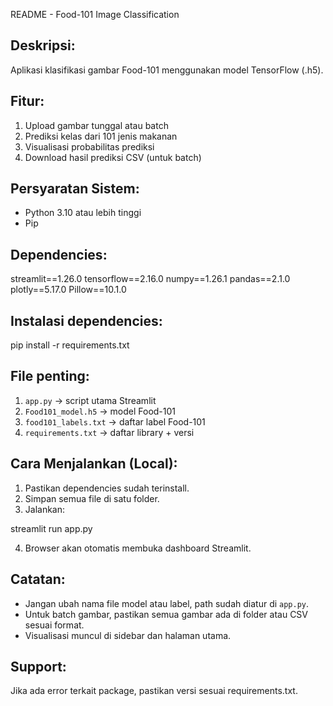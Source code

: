 README - Food-101 Image Classification

Deskripsi:
-----------
Aplikasi klasifikasi gambar Food-101 menggunakan model TensorFlow (.h5).

Fitur:
------
1. Upload gambar tunggal atau batch
2. Prediksi kelas dari 101 jenis makanan
3. Visualisasi probabilitas prediksi
4. Download hasil prediksi CSV (untuk batch)

Persyaratan Sistem:
------------------
- Python 3.10 atau lebih tinggi
- Pip

Dependencies:
-------------
streamlit==1.26.0
tensorflow==2.16.0
numpy==1.26.1
pandas==2.1.0
plotly==5.17.0
Pillow==10.1.0

Instalasi dependencies:
----------------------
pip install -r requirements.txt

File penting:
-------------
1. `app.py`                  -> script utama Streamlit
2. `Food101_model.h5`        -> model Food-101
3. `food101_labels.txt`      -> daftar label Food-101
4. `requirements.txt`        -> daftar library + versi

Cara Menjalankan (Local):
-------------------------
1. Pastikan dependencies sudah terinstall.
2. Simpan semua file di satu folder.
3. Jalankan:

streamlit run app.py

4. Browser akan otomatis membuka dashboard Streamlit.

Catatan:
--------
- Jangan ubah nama file model atau label, path sudah diatur di `app.py`.
- Untuk batch gambar, pastikan semua gambar ada di folder atau CSV sesuai format.
- Visualisasi muncul di sidebar dan halaman utama.

Support:
--------
Jika ada error terkait package, pastikan versi sesuai requirements.txt.


